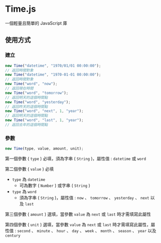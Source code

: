 # Time.js

一個輕量且簡單的 JavaScript 庫

## 使用方式

### 建立

```js
new Time("datetime", "1970/01/01 00:00:00");
// 返回時間對象
new Time("datetime", "1970-01-01 00:00:00");
// 返回時間對象
new Time("word", "now");
// 返回現在時間
new Time("word", "tomorrow");
// 返回明天的這個時間點
new Time("word", "yesterday");
// 返回昨天的這個時間點
new Time("word", "next", 1, "year");
// 返回明天的這個時間點
new Time("word", "last", 1, "year");
// 返回去年的這個時間點
```

### 參數

```js
new Time(type, value, amount, unit);
```

第一個參數 ( `type` ) 必填，須為字串 ( `String` )，屬性值 : `datetime` 或 `word`

第二個參數 ( `value` ) 必填 
- `type` 為 `datetime`
    - 可為數字 ( `Number` ) 或字串 ( `String` ) 
- `type` 為 `word`
    - 須為字串 ( `String` )，屬性值 : `now` 、 `tomorrow` 、 `yesterday` 、 `next` 以及 `last`

第三個參數 ( `amount` ) 選填，當參數 `value` 為 `next` 或 `last` 時才需填寫此屬性

第四個參數 ( `unit` ) 選填，當參數 `value` 為 `next` 或 `last` 時才需填寫此屬性，屬性值 : `second` 、 `minute` 、 `hour` 、 `day` 、 `week` 、 `month` 、 `season` 、 `year` 以及 `century`
